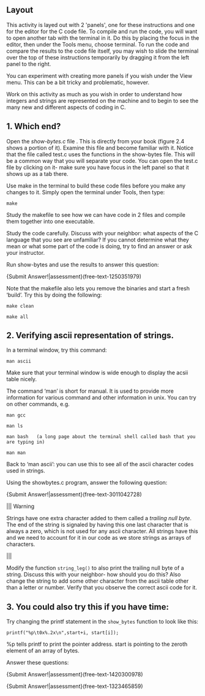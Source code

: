 ## Layout

This activity is layed out with 2 'panels', one for these instructions and one for the editor for the C code file. To compile and run the code, you will want to open another tab with the terminal in it. Do this by placing the focus in the editor, then under the Tools menu, choose terminal. To run the code and compare the results to the code file itself, you may wish to slide the terminal over the top of these instructions temporarily by dragging it from the left panel to the right.

You can experiment with creating more panels if you wish under the View menu. This can be a bit tricky and problematic, however.

Work on this activity as much as you wish in order to understand how integers and strings are represented on the machine and to begin to see the many new and different aspects of coding in C.

## 1.  Which end? 

Open the *show-bytes.c* file .  This is directly from your book (figure 2.4 shows a portion of it).  Examine this file and become familiar with it.  Notice that the file called test.c uses the functions in the show-bytes file. This will be a common way that you will separate your code. You can open the test.c file by clicking on it- make sure you have focus in the left panel so that it shows up as a tab there.

Use make in the terminal to build these code files before you make any changes to it. Simply open the terminal under Tools, then type:

	make

Study the makefile to see how we can have code in 2 files and compile them together into one executable.

Study the code carefully. Discuss with your neighbor: what aspects of the C language that you see are unfamiliar? If you cannot determine what they mean or what some part of the code is doing, try to find an answer or ask your instructor. 

Run show-bytes and use the results to answer this question:

{Submit Answer!|assessment}(free-text-1250351979)


Note that the makefile also lets you remove the binaries and start a fresh ‘build’.  Try this by doing the following:

	make clean

	make all

## 2.  Verifying ascii representation of strings.

In a terminal window, try this command:

	man ascii

Make sure that your terminal window is wide enough to display the acsii table nicely.

The command ‘man’ is short for manual.  It is used to provide more information for various command and other information in unix.  You can try on other commands, e.g.

	man gcc

	man ls

	man bash   (a long page about the terminal shell called bash that you are typing in)

	man man

Back to ‘man ascii’:  you can use this to see all of the ascii character codes used in strings.  

Using the showbytes.c program, answer the following question:
  
{Submit Answer!|assessment}(free-text-3011042728)

||| Warning  

Strings have one extra character added to them called a *trailing null byte*. The end of the string is signaled by having this one last character that is always a zero, which is not used for any ascii character. All strings have this and we need to account for it in our code as we store strings as arrays of characters.

|||

Modify the function `string_leg()` to also print the trailing null byte of a string.  Discuss this with your neighbor- how should you do this? Also change the string to add some other character from the ascii table other than a letter or number. Verify that you observe the correct ascii code for it.

## 3.  You could also try this if you have time: 

Try changing the printf statement in the `show_bytes` function to look like this:

	printf("%p\t0x%.2x\n",start+i, start[i]);

%p tells printf to print the pointer address.  start is pointing to the zeroth element of an array of bytes. 

Answer these questions:

{Submit Answer!|assessment}(free-text-1420300978)

{Submit Answer!|assessment}(free-text-1323465859)

